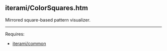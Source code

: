 iterami/ColorSquares.htm
------------------------

Mirrored square-based pattern visualizer.

---

Requires:
* [iterami/common](https://github.com/iterami/common)
